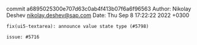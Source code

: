 commit a6895025300e707d63c0ab4f413b07f6a6f96563
Author: Nikolay Deshev <nikolay.deshev@sap.com>
Date:   Thu Sep 8 17:22:22 2022 +0300

    fix(ui5-textarea): announce value state type (#5798)
    
    issue: #5716
